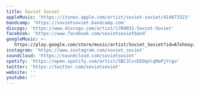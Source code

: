 ```yaml
---
title: Soviet Soviet
appleMusic: 'https://itunes.apple.com/artist/soviet-soviet/414673323'
bandcamp: 'https://sovietsoviet.bandcamp.com'
discogs: 'https://www.discogs.com/artist/1769031-Soviet-Soviet'
facebook: 'https://www.facebook.com/sovietsovietband'
googleMusic: >-
   https://play.google.com/store/music/artist/Soviet_Soviet?id=A7xhnoyzepotjcjohpampdyrzqa
instagram: 'https://www.instagram.com/soviet_soviet'
soundcloud: 'https://soundcloud.com/sovietsoviet'
spotify: 'https://open.spotify.com/artist/5BC3lvcEEOqVrqMaPjYrgu'
twitter: 'https://twitter.com/sovietsoviet'
website: ''
youtube: ''
---
```

